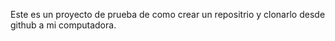 Este es un proyecto de prueba de como crear un repositrio y clonarlo desde github a mi computadora.
